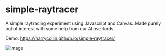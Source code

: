 # simple-raytracer
A simple raytracing experiment using Javascript and Canvas. Made purely out of interest with some help from our AI overlords.

Demo: https://harrycollin.github.io/simple-raytracer/

![image](https://github.com/user-attachments/assets/677ecd76-1455-47cc-9645-2314c23d97e2)

